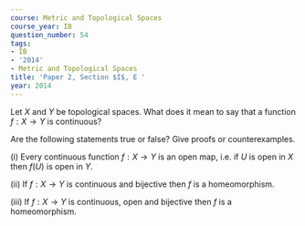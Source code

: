 ```yaml
---
course: Metric and Topological Spaces
course_year: IB
question_number: 54
tags:
- IB
- '2014'
- Metric and Topological Spaces
title: 'Paper 2, Section $I$, E '
year: 2014
---
```




Let $X$ and $Y$ be topological spaces. What does it mean to say that a function $f: X \rightarrow Y$ is continuous?

Are the following statements true or false? Give proofs or counterexamples.

(i) Every continuous function $f: X \rightarrow Y$ is an open map, i.e. if $U$ is open in $X$ then $f(U)$ is open in $Y$.

(ii) If $f: X \rightarrow Y$ is continuous and bijective then $f$ is a homeomorphism.

(iii) If $f: X \rightarrow Y$ is continuous, open and bijective then $f$ is a homeomorphism.